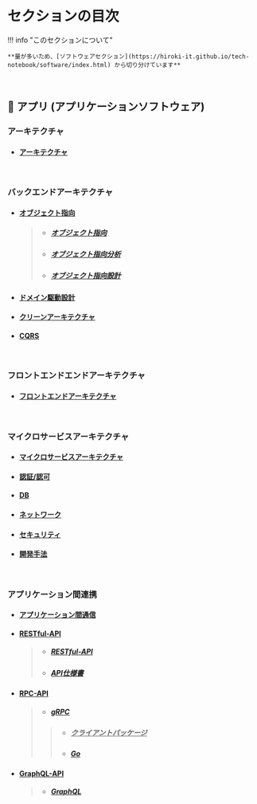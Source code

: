 
# セクションの目次

!!! info "このセクションについて"

    **量が多いため、[ソフトウェアセクション](https://hiroki-it.github.io/tech-notebook/software/index.html) から切り分けています**

<br>

## 🚀 アプリ (アプリケーションソフトウェア) 

### アーキテクチャ

* #### [アーキテクチャ](https://hiroki-it.github.io/tech-notebook/software/software_application_architecture.html)

<br>

### バックエンドアーキテクチャ

* #### <u>オブジェクト指向</u>
  > * ##### [︎オブジェクト指向](https://hiroki-it.github.io/tech-notebook/software/software_application_architecture_backend_object_orientation.html)
  > * ##### [︎オブジェクト指向分析](https://hiroki-it.github.io/tech-notebook/software/software_application_architecture_backend_object_orientation_analysis.html)
  > * ##### [︎オブジェクト指向設計](https://hiroki-it.github.io/tech-notebook/software/software_application_architecture_backend_object_orientation_design.html)

* #### [︎ドメイン駆動設計](https://hiroki-it.github.io/tech-notebook/software/software_application_architecture_backend_domain_driven_design.html)

* #### [︎クリーンアーキテクチャ](https://hiroki-it.github.io/tech-notebook/software/software_application_architecture_backend_domain_driven_design_clean_architecture.html)

* #### [︎CQRS](https://hiroki-it.github.io/tech-notebook/software/software_application_architecture_backend_cqrs.html)

<br>

### フロントエンドエンドアーキテクチャ

* #### [︎フロントエンドアーキテクチャ](https://hiroki-it.github.io/tech-notebook/software/software_application_architecture_frontend.html)

<br>

### マイクロサービスアーキテクチャ

* #### [︎マイクロサービスアーキテクチャ](https://hiroki-it.github.io/tech-notebook/software/software_application_architecture_microservices.html)

* #### [認証/認可](https://hiroki-it.github.io/tech-notebook/software/software_application_architecture_microservices_auth.html)

* #### [DB](https://hiroki-it.github.io/tech-notebook/software/software_application_architecture_microservices_database.html)

* #### [ネットワーク](https://hiroki-it.github.io/tech-notebook/software/software_application_architecture_microservices_network.html)

* #### [セキュリティ](https://hiroki-it.github.io/tech-notebook/software/software_application_architecture_microservices_security.html)

* #### [開発手法](https://hiroki-it.github.io/tech-notebook/software/software_application_architecture_microservices_development.html)

<br>

### アプリケーション間連携

* #### [︎アプリケーション間通信](https://hiroki-it.github.io/tech-notebook/software/software_application_collaboration_communication.html)

* #### <u>RESTful-API</u>
  > * ##### [︎RESTful-API](https://hiroki-it.github.io/tech-notebook/software/software_application_collaboration_api_restful.html)
  > * ##### [︎API仕様書](https://hiroki-it.github.io/tech-notebook/software/software_application_collaboration_api_restful_api_specification.html)

* #### <u>RPC-API</u>
  > * ##### [︎gRPC](https://hiroki-it.github.io/tech-notebook/software/software_application_collaboration_api_rpc_api_grpc.html)
  > > * ##### <u>クライアントパッケージ</u>
  > > * ##### [Go](https://hiroki-it.github.io/tech-notebook/software/software_application_collaboration_api_rpc_api_grpc_client_package_go.html)

* #### <u>GraphQL-API</u>
  > * ##### [GraphQL](https://hiroki-it.github.io/tech-notebook/software/software_application_collaboration_api_graphql_api_graphql.html)

